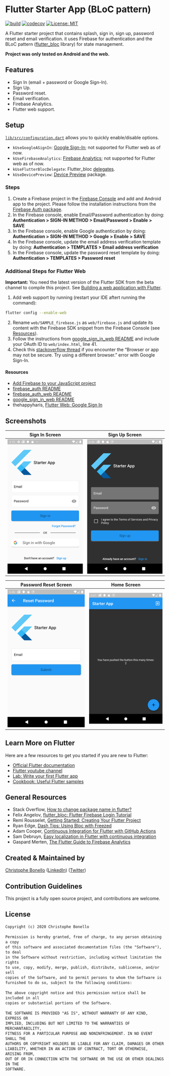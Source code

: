 # Flutter Starter App (BLoC pattern)

[![build](https://github.com/cbonello/flutter_Starter_App/workflows/Dart%20CI/badge.svg)](https://github.com/cbonello/flutter_Starter_App/actions)
[![codecov](https://codecov.io/gh/cbonello/flutter_Starter_App/branch/master/graph/badge.svg)](https://codecov.io/gh/cbonello/flutter_Starter_App)
[![License: MIT](https://img.shields.io/badge/license-MIT-purple.svg)](https://opensource.org/licenses/MIT)

A Flutter starter project that contains splash, sign in, sign up, password reset and email verification.
it uses Firebase for authentication and the BLoC pattern ([flutter_bloc](https://pub.dev/packages/flutter_bloc) library) for state management.

**Project was only tested on Android and the web.**

## Features

- Sign In (email + password or Google Sign-In).
- Sign Up.
- Password reset.
- Email verification.
- Firebase Analytics.
- Flutter web support.

## Setup

[`lib/src/configuration.dart`](./lib/src/configuration.dart) allows you to quickly enable/disable options. 

- `kUseGoogleASignIn`: [Google Sign-In](https://pub.dev/packages/google_sign_in); not supported for Flutter web as of now.
- `kUseFirebaseAnalytics`: [Firebase Analytics](https://pub.dev/packages/firebase_analytics); not supported for Flutter web as of now.
- `kUseFlutterBlocDelegate`: Flutter_bloc [delegates](https://bloclibrary.dev/#/flutterfirebaselogintutorial?id=bloc-delegate).
- `kUseDevicePreview`: [Device Preview](https://pub.dev/packages/device_preview) package.

### Steps

1. Create a Firebase project in the [Firebase Console](https://console.firebase.google.com) and add and Android app to the project. Please follow the installation instructions from the [Firebase Auth package](https://pub.dev/packages/firebase_auth).
1. In the Firebase console, enable Email/Password authentication by doing: **Authentication > SIGN-IN METHOD > Email/Password > Enable > SAVE**
1. In the Firebase console, enable Google authentication by doing: **Authentication > SIGN-IN METHOD > Google > Enable > SAVE**
1. In the Firebase console, update the email address verification template by doing: **Authentication > TEMPLATES > Email address verification**
1. In the Firebase console, update the password reset template by doing: **Authentication > TEMPLATES > Password reset**

### Additional Steps for Flutter Web

**Important:**
You need the latest version of the Flutter SDK from the beta channel to compile this project. See
[Building a web application with Flutter](https://flutter.dev/docs/get-started/web).

1. Add web support by running (restart your IDE aftert running the command):
```bash
flutter config --enable-web
```
2. Rename ```web/SAMPLE_firebase.js``` as ```web/firebase.js``` and update its content with the Firebase SDK snippet
from the Firebase Console (see [Resources](#Resources)).
1. Follow the instructions from [google_sign_in_web README](https://pub.dev/packages/google_sign_in_web) and include your OAuth ID to ```web/index.html```, line 41.
1. Check this [stackoverflow thread](https://stackoverflow.com/questions/59480956/browser-or-app-may-not-be-secure-try-using-a-different-browser-error-with-fl) if you encounter the “Browser or app may not be secure. Try using a different browser.” error with Google Sign-In.

#### Resources

- [Add Firebase to your JavaScript project](https://firebase.google.com/docs/web/setup#from-the-cdn)
- [firebase_auth README](https://pub.dev/packages/firebase_auth)
- [firebase_auth_web README](https://github.com/FirebaseExtended/flutterfire/blob/master/packages/firebase_auth/firebase_auth_web/README.md)
- [google_sign_in_web README](https://pub.dev/packages/google_sign_in_web)
- thehappyharis, [Flutter Web: Google Sign In](https://www.youtube.com/watch?time_continue=752&v=E8kgHqEz6fs&feature=emb_logo)

## Screenshots

Sign In Screen | Sign Up Screen
--- | ---
![Sign In Screen](/screenshots/signin_screen_light.png?raw=true "Sign In Screen") | ![Sign Up Screen](/screenshots/signup_screen_dark.png?raw=true "Sign Up Screen")

Password Reset Screen | Home Screen
--- | ---
![Sign In Screen](/screenshots/password_reset_screen_light.png?raw=true "Sign In Screen") | ![Sign Up Screen](/screenshots/home_screen_dark.png?raw=true "Sign Up Screen")

## Learn More on Flutter

Here are a few resources to get you started if you are new to Flutter:

- [Official Flutter documentation](https://flutter.dev/docs)
- [Flutter youtube channel](https://www.youtube.com/channel/UCwXdFgeE9KYzlDdR7TG9cMw)
- [Lab: Write your first Flutter app](https://flutter.io/docs/get-started/codelab)
- [Cookbook: Useful Flutter samples](https://flutter.io/docs/cookbook)

## General Resources

- Stack Overflow, [How to change package name in flutter?](https://stackoverflow.com/questions/51534616/how-to-change-package-name-in-flutter#answer-51550358)
- Felix Angelov, [flutter_bloc: Flutter Firebase Login Tutorial](https://bloclibrary.dev/#/flutterfirebaselogintutorial)
- Remi Rousselet, [Getting Started: Creating Your Flutter Project](https://dash-overflow.net/articles/getting_started/)
- Ryan Edge, [Dash Tips: Using Bloc with Freezed](https://chimon.hashnode.dev/dash-tips-using-bloc-with-freezed-ck8s5s89000mnhps1zf62m14n)
- Adam Cooper, [Continuous Integration for Flutter with GitHub Actions](https://admcpr.com/continuous-integration-for-flutter-with-github-actions/)
- Sam Debruyn, [Easy localization in Flutter with continuous integration](https://debruyn.dev/2019/easy-localization-in-flutter-with-continuous-integration/)
- Gaspard Merten, [The Flutter Guide to Firebase Analytics](https://medium.com/flutter-community/the-flutter-guide-to-firebase-analytics-9b99c6e27a6)

## Created & Maintained by

[Christophe Bonello](https://github.com/cbonello)
([LinkedIn](https://www.linkedin.com/in/christophe-bonello))
([Twitter](https://twitter.com/chbonello))

## Contribution Guidelines

This project is a fully open source project, and contributions are welcome.

## License

```
Copyright (c) 2020 Christophe Bonello

Permission is hereby granted, free of charge, to any person obtaining a copy
of this software and associated documentation files (the "Software"), to deal
in the Software without restriction, including without limitation the rights
to use, copy, modify, merge, publish, distribute, sublicense, and/or sell
copies of the Software, and to permit persons to whom the Software is
furnished to do so, subject to the following conditions:

The above copyright notice and this permission notice shall be included in all
copies or substantial portions of the Software.

THE SOFTWARE IS PROVIDED "AS IS", WITHOUT WARRANTY OF ANY KIND, EXPRESS OR
IMPLIED, INCLUDING BUT NOT LIMITED TO THE WARRANTIES OF MERCHANTABILITY,
FITNESS FOR A PARTICULAR PURPOSE AND NONINFRINGEMENT. IN NO EVENT SHALL THE
AUTHORS OR COPYRIGHT HOLDERS BE LIABLE FOR ANY CLAIM, DAMAGES OR OTHER
LIABILITY, WHETHER IN AN ACTION OF CONTRACT, TORT OR OTHERWISE, ARISING FROM,
OUT OF OR IN CONNECTION WITH THE SOFTWARE OR THE USE OR OTHER DEALINGS IN THE
SOFTWARE.
```